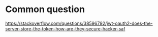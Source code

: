 # Common question
https://stackoverflow.com/questions/38596792/jwt-oauth2-does-the-server-store-the-token-how-are-they-secure-hacker-saf
